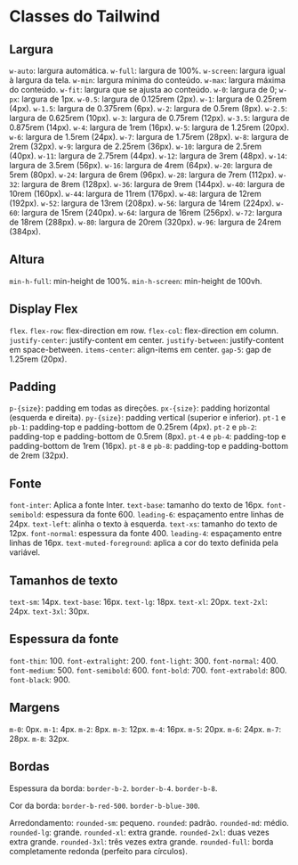# Classes do Tailwind

## Largura

`w-auto`: largura automática.
`w-full`: largura de 100%.
`w-screen`: largura igual à largura da tela.
`w-min`: largura mínima do conteúdo.
`w-max`: largura máxima do conteúdo.
`w-fit`: largura que se ajusta ao conteúdo.
`w-0`: largura de 0;
`w-px`: largura de 1px.
`w-0.5`: largura de 0.125rem (2px).
`w-1`: largura de 0.25rem (4px).
`w-1.5`: largura de 0.375rem (6px).
`w-2`: largura de 0.5rem (8px).
`w-2.5`: largura de 0.625rem (10px).
`w-3`: largura de 0.75rem (12px).
`w-3.5`: largura de 0.875rem (14px).
`w-4`: largura de 1rem (16px).
`w-5`: largura de 1.25rem (20px).
`w-6`: largura de 1.5rem (24px).
`w-7`: largura de 1.75rem (28px).
`w-8`: largura de 2rem (32px).
`w-9`: largura de 2.25rem (36px).
`w-10`: largura de 2.5rem (40px).
`w-11`: largura de 2.75rem (44px).
`w-12`: largura de 3rem (48px).
`w-14`: largura de 3.5rem (56px).
`w-16`: largura de 4rem (64px).
`w-20`: largura de 5rem (80px).
`w-24`: largura de 6rem (96px).
`w-28`: largura de 7rem (112px).
`w-32`: largura de 8rem (128px).
`w-36`: largura de 9rem (144px).
`w-40`: largura de 10rem (160px).
`w-44`: largura de 11rem (176px).
`w-48`: largura de 12rem (192px).
`w-52`: largura de 13rem (208px).
`w-56`: largura de 14rem (224px).
`w-60`: largura de 15rem (240px).
`w-64`: largura de 16rem (256px).
`w-72`: largura de 18rem (288px).
`w-80`: largura de 20rem (320px).
`w-96`: largura de 24rem (384px).

## Altura

`min-h-full`: min-height de 100%.
`min-h-screen`: min-height de 100vh.

## Display Flex

`flex`.
`flex-row`: flex-direction em row.
`flex-col`: flex-direction em column.
`justify-center`: justify-content em center.
`justify-between`: justify-content em space-between.
`items-center`: align-items em center.
`gap-5`: gap de 1.25rem (20px).

## Padding

`p-{size}`: padding em todas as direções.
`px-{size}`: padding horizontal (esquerda e direita).
`py-{size}`: padding vertical (superior e inferior).
`pt-1` e `pb-1`: padding-top e padding-bottom de 0.25rem (4px).
`pt-2` e `pb-2`: padding-top e padding-bottom de 0.5rem (8px).
`pt-4` e `pb-4`: padding-top e padding-bottom de 1rem (16px).
`pt-8` e `pb-8`: padding-top e padding-bottom de 2rem (32px).

## Fonte

`font-inter`: Aplica a fonte Inter.
`text-base`: tamanho do texto de 16px.
`font-semibold`: espessura da fonte 600.
`leading-6`: espaçamento entre linhas de 24px.
`text-left`: alinha o texto à esquerda.
`text-xs`: tamanho do texto de 12px.
`font-normal`: espessura da fonte 400.
`leading-4`: espaçamento entre linhas de 16px.
`text-muted-foreground`: aplica a cor do texto definida pela variável.

## Tamanhos de texto

`text-sm`: 14px.
`text-base`: 16px.
`text-lg`: 18px.
`text-xl`: 20px.
`text-2xl`: 24px.
`text-3xl`: 30px.

## Espessura da fonte

`font-thin`: 100.
`font-extralight`: 200.
`font-light`: 300.
`font-normal`: 400.
`font-medium`: 500.
`font-semibold`: 600.
`font-bold`: 700.
`font-extrabold`: 800.
`font-black`: 900.

## Margens

`m-0`: 0px.
`m-1`: 4px.
`m-2`: 8px.
`m-3`: 12px.
`m-4`: 16px.
`m-5`: 20px.
`m-6`: 24px.
`m-7`: 28px.
`m-8`: 32px.

## Bordas

Espessura da borda:
`border-b-2`.
`border-b-4`.
`border-b-8`.

Cor da borda:
`border-b-red-500`.
`border-b-blue-300`.

Arredondamento:
`rounded-sm`: pequeno.
`rounded`: padrão.
`rounded-md`: médio.
`rounded-lg`: grande.
`rounded-xl`: extra grande.
`rounded-2xl`: duas vezes extra grande.
`rounded-3xl`: três vezes extra grande.
`rounded-full`: borda completamente redonda (perfeito para círculos).
